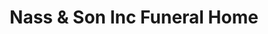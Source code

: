 ---
title: "Nass & Son Inc Funeral Home"
url: /huntingburg/nass-und-son-inc-funeral-home/
shop: Bestattungen
---